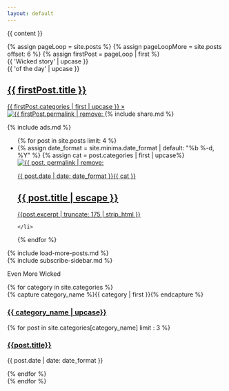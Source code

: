 ```yaml
---
layout: default
---
```

{{ content }}
<section class = 'flex-in'>
{% assign pageLoop = site.posts %}
{% assign pageLoopMore = site.posts offset: 6 %}
{% assign firstPost = pageLoop | first %}
<div class = 'hold-featured'>
  <div class = 'flex featured'>
    <div class = 'child third flex'>
      <div class = 'catch items'>
        <div class = 'left'>{{ 'Wicked story' | upcase }}</div>
        <div class = 'right'>{{ 'of the day' | upcase }}</div>
      </div>
      <a  href = '{{ firstPost.url | relative_url }}' class = 'title {{ firstPost.categories | first | downcase }} items'>
        <h1>{{ firstPost.title }}</h1>
        <span>{{ firstPost.categories | first | upcase }} &raquo;</span>
      </a>
    </div>
    <a href = '{{ firstPost.url | relative_url }}' class = 'child main '>
      <img src = '{{ site.baseurl }}/assets/posts/{{ firstPost.permalink | remove: '/'}}.jpg' alt = '{{ firstPost.permalink | remove: '/' }}'>
    </a>
    {% include share.md %}
  </div>
</div>

{% include ads.md %}
<ul class="post-list">
  {% for post in site.posts limit: 4 %}
    <li class = 'flex out post-item'>
      {% assign date_format = site.minima.date_format | default: "%b %-d, %Y" %}
      {% assign cat = post.categories | first | upcase%}
      <a class="post-image child main" href="{{ post.url | relative_url }}">
        <img src = '{{ site.baseurl }}/assets/posts/{{ post. permalink | remove: '/'}}.jpg' alt = '{{ post. permalink | remove: '/'}}'/>
      </a>
      <a class = 'post-summary child third flex-down' href="{{ post.url | relative_url }}">
        <p class = 'flex out'><span class="post-meta">{{ post.date | date: date_format }}</span><span class = 'right {{ cat | downcase }}'>{{ cat }}</span></p>
        <p><h1>{{ post.title | escape }}</h1></p>
        <p class = 'post-excerpt'>{{post.excerpt | truncate: 175 | strip_html }}</p>
      </a>
      
    </li>
  {% endfor %}
</ul>
</section>
<section class = 'flex-in'>
<!-- Load More Posts -->
{% include load-more-posts.md %}
<aside class = 'child third'>
 <div class = 'desktop'>{% include subscribe-sidebar.md %}</div>
  <div id="archives">
  <p class = 'more'>Even More Wicked</p>
    {% for category in site.categories %}
    <div class="archive-group">
      {% capture category_name %}{{ category | first }}{% endcapture %}
      <div id="#{{ category_name | slugize }}"></div>
      <p></p>
      <a  href="{{site.baseurl}}/category/{{  category_name | downcase}}"><h3 class="right category-head {{ category_name |downcase }}">{{ category_name | upcase}}</h3></a>
      <a name="{{ category_name | slugize }}"></a>
      {% for post in site.categories[category_name] limit : 3 %}
      <div class="archive-item">
        <h3><a href="{{ site.baseurl }}{{ post.url }}">{{post.title}}</a></h3>
        <p><span class="post-meta">{{ post.date | date: date_format }}</span></p>
      </div>
      {% endfor %}
    </div>
  {% endfor %}
  </div>
</aside>
</section>
